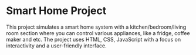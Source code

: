 # Smart Home Project

This project simulates a smart home system with a kitchen/bedroom/living room section where you can control various appliances, like a fridge, coffee maker and etc.
The project uses HTML, CSS, JavaScript with a focus on interactivity and a user-friendly interface.
